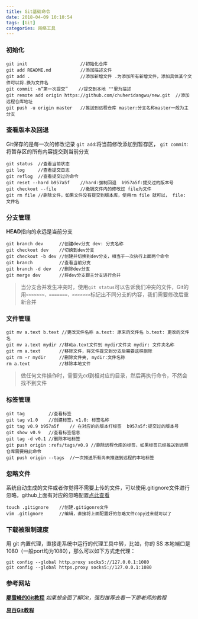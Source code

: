 ```yaml
---
title: Git基础命令
date: 2018-04-09 10:10:54
tags: [Git]
categories: 网络工具
---
```


### 初始化

```
git init                    //初始化仓库
git add README.md           //添加描述文件
git add .                   //添加新增文件 .为添加所有新增文件，添加具体某个文件可以将.换为文件名
git commit -m“第一次提交”    //提交到本地 ""里为描述
git remote add origin https://github.com/chuheridangwu/new.git  //添加远程仓库地址
git push -u origin master   //推送到远程仓库 master:分支名称master一般为主分支
```

<!---more--->

### 查看版本及回退
Git保存的是每一次的修改记录
`git add`:将当前修改添加到暂存区，
`git commit`:将暂存区的所有内容提交到当前分支

```
git status  //查看当前状态
git log     //查看提交日志
git reflog  //查看提交过的命令
git reset --hard b957a5f    //hard:强制回退  b957a5f:提交过的版本号
git checkout --file         //撤销文件内的修改过 file为文件
git rm file //删除文件，如果文件没有提交到版本库，使用rm file 就可以， file: 文件名
```

### 分支管理
**HEAD**指向的永远是当前分支

```
git branch dev      //创建dev分支 dev: 分支名称
git checkout dev    //切换到dev分支
git checkout -b dev //创建并切换到dev分支，相当于一次执行上面两个命令
git branch          //查看当前分支
git branch -d dev   //删除dev分支
git merge dev       //将dev分支跟主分支进行合并
```
>当分支合并发生冲突时，使用`git status`可以告诉我们冲突的文件，Git的用`<<<<<<<，=======，>>>>>>>`标记出不同分支的内容，我们需要修改后重新合并

### 文件管理
```
git mv a.text b.text //更改文件名称 a.text: 原来的文件名 b.text: 更改的文件名
git mv a.text mydir //移动a.text文件到 mydir文件夹 mydir: 文件夹名称
git rm a.text       //移除文件，将文件提交到分支后需要这样删除
git rm -r mydir     //删除文件夹, mydir:文件名称
rm a.text           //移除本地文件
```
>做任何文件操作时，需要先cd到相对应的目录，然后再执行命令，不然会找不到文件

### 标签管理
```
git tag         //查看标签     
git tag v1.0    //创建标签，v1.0: 标签名称
git tag v0.9 b957a5f    // 在对应的的版本打标签  b957a5f:提交过的版本号
git show v0.9   //查看标签信息
git tag -d v0.1 //删除本地标签
git push origin :refs/tags/v0.9 //删除远程仓库的标签，如果标签已经推送到远程仓库需要用此命令
git push origin --tags  //一次推送所有尚未推送到远程的本地标签
```

### 忽略文件
系统自动生成的文件或者你觉得不需要上传的文件，可以使用.gitignore文件进行忽略，github上面有对应的忽略配置[点此查看](https://github.com/github/gitignore)

```
touch .gitignore    //创建.gitigonre文件
vim .gitignore      //编辑，直接将上面配置好的忽略文件copy过来就可以了
```

### 下载被限制速度
用 git 内置代理，直接走系统中运行的代理工具中转，比如，你的 SS 本地端口是 1080（一般port均为1080），那么可以如下方式走代理：
 
```
git config --global http.proxy socks5://127.0.0.1:1080
git config --global https.proxy socks5://127.0.0.1:1080
```

### 参考网站
**[廖雪峰的Git教程](https://www.liaoxuefeng.com/wiki/0013739516305929606dd18361248578c67b8067c8c017b000/)** *如果想全面了解Git，强烈推荐去看一下廖老师的教程*

**[易百Git教程](https://www.yiibai.com/git/)**

